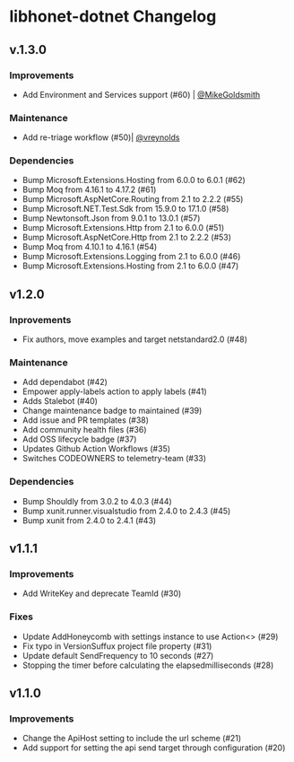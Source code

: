 # libhonet-dotnet Changelog

## v.1.3.0

### Improvements

- Add Environment and Services support (#60) | [@MikeGoldsmith](https://github.com/MikeGoldsmith)

### Maintenance

- Add re-triage workflow (#50)| [@vreynolds](https://github.com/vreynolds)

### Dependencies

- Bump Microsoft.Extensions.Hosting from 6.0.0 to 6.0.1 (#62)
- Bump Moq from 4.16.1 to 4.17.2 (#61)
- Bump Microsoft.AspNetCore.Routing from 2.1 to 2.2.2 (#55)
- Bump Microsoft.NET.Test.Sdk from 15.9.0 to 17.1.0 (#58)
- Bump Newtonsoft.Json from 9.0.1 to 13.0.1 (#57)
- Bump Microsoft.Extensions.Http from 2.1 to 6.0.0 (#51)
- Bump Microsoft.AspNetCore.Http from 2.1 to 2.2.2 (#53)
- Bump Moq from 4.10.1 to 4.16.1 (#54)
- Bump Microsoft.Extensions.Logging from 2.1 to 6.0.0 (#46)
- Bump Microsoft.Extensions.Hosting from 2.1 to 6.0.0 (#47)

## v1.2.0

### Inprovements

- Fix authors, move examples and target netstandard2.0 (#48)

### Maintenance

- Add dependabot (#42)
- Empower apply-labels action to apply labels (#41)
- Adds Stalebot (#40)
- Change maintenance badge to maintained (#39)
- Add issue and PR templates (#38)
- Add community health files (#36)
- Add OSS lifecycle badge (#37)
- Updates Github Action Workflows (#35)
- Switches CODEOWNERS to telemetry-team (#33)

### Dependencies

- Bump Shouldly from 3.0.2 to 4.0.3 (#44)
- Bump xunit.runner.visualstudio from 2.4.0 to 2.4.3 (#45)
- Bump xunit from 2.4.0 to 2.4.1 (#43)

## v1.1.1

### Improvements

- Add WriteKey and deprecate TeamId (#30)

### Fixes

- Update AddHoneycomb with settings instance to use Action<> (#29)
- Fix typo in VersionSuffux project file property (#31)
- Update default SendFrequency to 10 seconds (#27)
- Stopping the timer before calculating the elapsedmilliseconds (#28)

## v1.1.0

### Improvements

- Change the ApiHost setting to include the url scheme (#21)
- Add support for setting the api send target through configuration (#20)

